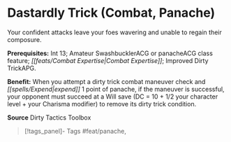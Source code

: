 ﻿---
cssclass: [feats]

---
# Dastardly Trick (Combat, Panache)

Your confident attacks leave your foes wavering and unable to regain their composure.

**Prerequisites:** Int 13; Amateur SwashbucklerACG or panacheACG class feature; _[[feats/Combat Expertise|Combat Expertise]]_; Improved Dirty TrickAPG.

**Benefit:** When you attempt a dirty trick combat maneuver check and _[[spells/Expend|expend]]_ 1 point of panache, if the maneuver is successful, your opponent must succeed at a Will save (DC = 10 + 1/2 your character level + your Charisma modifier) to remove its dirty trick condition.

**Source** Dirty Tactics Toolbox
>[!tags_panel]- Tags
> #feat/panache, 